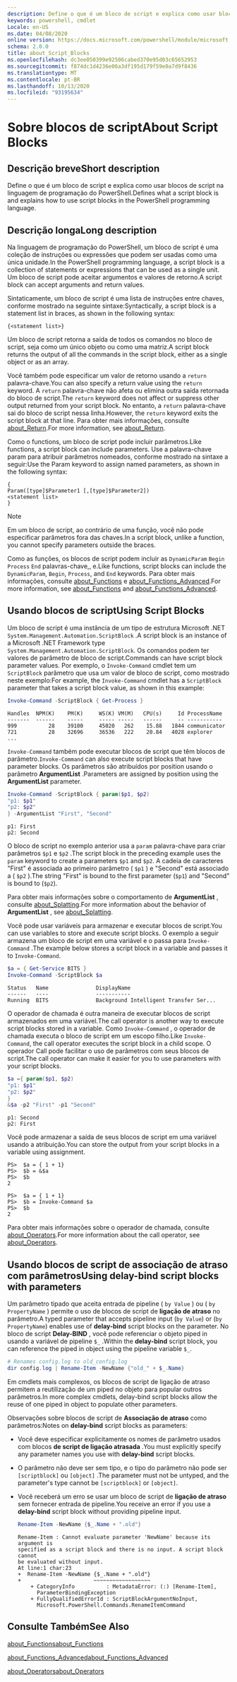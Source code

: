 ```yaml
---
description: Define o que é um bloco de script e explica como usar blocos de script na linguagem de programação do PowerShell.
keywords: powershell, cmdlet
Locale: en-US
ms.date: 04/08/2020
online version: https://docs.microsoft.com/powershell/module/microsoft.powershell.core/about/about_script_blocks?view=powershell-6&WT.mc_id=ps-gethelp
schema: 2.0.0
title: about_Script_Blocks
ms.openlocfilehash: dc3ee050399e92506cabed370e95d03c65652953
ms.sourcegitcommit: f874dc1d4236e06a3df195d179f59e0a7d9f8436
ms.translationtype: MT
ms.contentlocale: pt-BR
ms.lasthandoff: 10/13/2020
ms.locfileid: "93195634"
---
```

# <a name="about-script-blocks"></a><span data-ttu-id="dfc33-104">Sobre blocos de script</span><span class="sxs-lookup"><span data-stu-id="dfc33-104">About Script Blocks</span></span>

## <a name="short-description"></a><span data-ttu-id="dfc33-105">Descrição breve</span><span class="sxs-lookup"><span data-stu-id="dfc33-105">Short description</span></span>

<span data-ttu-id="dfc33-106">Define o que é um bloco de script e explica como usar blocos de script na linguagem de programação do PowerShell.</span><span class="sxs-lookup"><span data-stu-id="dfc33-106">Defines what a script block is and explains how to use script blocks in the PowerShell programming language.</span></span>

## <a name="long-description"></a><span data-ttu-id="dfc33-107">Descrição longa</span><span class="sxs-lookup"><span data-stu-id="dfc33-107">Long description</span></span>

<span data-ttu-id="dfc33-108">Na linguagem de programação do PowerShell, um bloco de script é uma coleção de instruções ou expressões que podem ser usadas como uma única unidade.</span><span class="sxs-lookup"><span data-stu-id="dfc33-108">In the PowerShell programming language, a script block is a collection of statements or expressions that can be used as a single unit.</span></span>
<span data-ttu-id="dfc33-109">Um bloco de script pode aceitar argumentos e valores de retorno.</span><span class="sxs-lookup"><span data-stu-id="dfc33-109">A script block can accept arguments and return values.</span></span>

<span data-ttu-id="dfc33-110">Sintaticamente, um bloco de script é uma lista de instruções entre chaves, conforme mostrado na seguinte sintaxe:</span><span class="sxs-lookup"><span data-stu-id="dfc33-110">Syntactically, a script block is a statement list in braces, as shown in the following syntax:</span></span>

```
{<statement list>}
```

<span data-ttu-id="dfc33-111">Um bloco de script retorna a saída de todos os comandos no bloco de script, seja como um único objeto ou como uma matriz.</span><span class="sxs-lookup"><span data-stu-id="dfc33-111">A script block returns the output of all the commands in the script block, either as a single object or as an array.</span></span>

<span data-ttu-id="dfc33-112">Você também pode especificar um valor de retorno usando a `return` palavra-chave.</span><span class="sxs-lookup"><span data-stu-id="dfc33-112">You can also specify a return value using the `return` keyword.</span></span> <span data-ttu-id="dfc33-113">A `return` palavra-chave não afeta ou elimina outra saída retornada do bloco de script.</span><span class="sxs-lookup"><span data-stu-id="dfc33-113">The `return` keyword does not affect or suppress other output returned from your script block.</span></span> <span data-ttu-id="dfc33-114">No entanto, a `return` palavra-chave sai do bloco de script nessa linha.</span><span class="sxs-lookup"><span data-stu-id="dfc33-114">However, the `return` keyword exits the script block at that line.</span></span> <span data-ttu-id="dfc33-115">Para obter mais informações, consulte [about_Return](about_Return.md).</span><span class="sxs-lookup"><span data-stu-id="dfc33-115">For more information, see [about_Return](about_Return.md).</span></span>

<span data-ttu-id="dfc33-116">Como o functions, um bloco de script pode incluir parâmetros.</span><span class="sxs-lookup"><span data-stu-id="dfc33-116">Like functions, a script block can include parameters.</span></span> <span data-ttu-id="dfc33-117">Use a palavra-chave param para atribuir parâmetros nomeados, conforme mostrado na sintaxe a seguir:</span><span class="sxs-lookup"><span data-stu-id="dfc33-117">Use the Param keyword to assign named parameters, as shown in the following syntax:</span></span>

```
{
Param([type]$Parameter1 [,[type]$Parameter2])
<statement list>
}
```

> [!NOTE]
> <span data-ttu-id="dfc33-118">Em um bloco de script, ao contrário de uma função, você não pode especificar parâmetros fora das chaves.</span><span class="sxs-lookup"><span data-stu-id="dfc33-118">In a script block, unlike a function, you cannot specify parameters outside the braces.</span></span>

<span data-ttu-id="dfc33-119">Como as funções, os blocos de script podem incluir as `DynamicParam` `Begin` `Process` `End` palavras-chave,, e.</span><span class="sxs-lookup"><span data-stu-id="dfc33-119">Like functions, script blocks can include the `DynamicParam`, `Begin`, `Process`, and `End` keywords.</span></span> <span data-ttu-id="dfc33-120">Para obter mais informações, consulte [about_Functions](about_Functions.md) e [about_Functions_Advanced](about_Functions_Advanced.md).</span><span class="sxs-lookup"><span data-stu-id="dfc33-120">For more information, see [about_Functions](about_Functions.md) and [about_Functions_Advanced](about_Functions_Advanced.md).</span></span>

## <a name="using-script-blocks"></a><span data-ttu-id="dfc33-121">Usando blocos de script</span><span class="sxs-lookup"><span data-stu-id="dfc33-121">Using Script Blocks</span></span>

<span data-ttu-id="dfc33-122">Um bloco de script é uma instância de um tipo de estrutura Microsoft .NET `System.Management.Automation.ScriptBlock` .</span><span class="sxs-lookup"><span data-stu-id="dfc33-122">A script block is an instance of a Microsoft .NET Framework type `System.Management.Automation.ScriptBlock`.</span></span> <span data-ttu-id="dfc33-123">Os comandos podem ter valores de parâmetro de bloco de script.</span><span class="sxs-lookup"><span data-stu-id="dfc33-123">Commands can have script block parameter values.</span></span> <span data-ttu-id="dfc33-124">Por exemplo, o `Invoke-Command` cmdlet tem um `ScriptBlock` parâmetro que usa um valor de bloco de script, como mostrado neste exemplo:</span><span class="sxs-lookup"><span data-stu-id="dfc33-124">For example, the `Invoke-Command` cmdlet has a `ScriptBlock` parameter that takes a script block value, as shown in this example:</span></span>

```powershell
Invoke-Command -ScriptBlock { Get-Process }
```

```Output
Handles  NPM(K)    PM(K)     WS(K) VM(M)   CPU(s)     Id ProcessName
-------  ------    -----     ----- -----   ------     -- -----------
999          28    39100     45020   262    15.88   1844 communicator
721          28    32696     36536   222    20.84   4028 explorer
...
```

<span data-ttu-id="dfc33-125">`Invoke-Command` também pode executar blocos de script que têm blocos de parâmetro.</span><span class="sxs-lookup"><span data-stu-id="dfc33-125">`Invoke-Command` can also execute script blocks that have parameter blocks.</span></span>
<span data-ttu-id="dfc33-126">Os parâmetros são atribuídos por position usando o parâmetro **ArgumentList** .</span><span class="sxs-lookup"><span data-stu-id="dfc33-126">Parameters are assigned by position using the **ArgumentList** parameter.</span></span>

```powershell
Invoke-Command -ScriptBlock { param($p1, $p2)
"p1: $p1"
"p2: $p2"
} -ArgumentList "First", "Second"
```

```Output
p1: First
p2: Second
```

<span data-ttu-id="dfc33-127">O bloco de script no exemplo anterior usa a `param` palavra-chave para criar parâmetros `$p1` e `$p2` .</span><span class="sxs-lookup"><span data-stu-id="dfc33-127">The script block in the preceding example uses the `param` keyword to create a parameters `$p1` and `$p2`.</span></span> <span data-ttu-id="dfc33-128">A cadeia de caracteres "First" é associada ao primeiro parâmetro ( `$p1` ) e "Second" está associado a ( `$p2` ).</span><span class="sxs-lookup"><span data-stu-id="dfc33-128">The string "First" is bound to the first parameter (`$p1`) and "Second" is bound to (`$p2`).</span></span>

<span data-ttu-id="dfc33-129">Para obter mais informações sobre o comportamento de **ArgumentList** , consulte [about_Splatting](about_Splatting.md#splatting-with-arrays).</span><span class="sxs-lookup"><span data-stu-id="dfc33-129">For more information about the behavior of **ArgumentList** , see [about_Splatting](about_Splatting.md#splatting-with-arrays).</span></span>

<span data-ttu-id="dfc33-130">Você pode usar variáveis para armazenar e executar blocos de script.</span><span class="sxs-lookup"><span data-stu-id="dfc33-130">You can use variables to store and execute script blocks.</span></span> <span data-ttu-id="dfc33-131">O exemplo a seguir armazena um bloco de script em uma variável e o passa para `Invoke-Command` .</span><span class="sxs-lookup"><span data-stu-id="dfc33-131">The example below stores a script block in a variable and passes it to `Invoke-Command`.</span></span>

```powershell
$a = { Get-Service BITS }
Invoke-Command -ScriptBlock $a
```

```Output
Status   Name               DisplayName
------   ----               -----------
Running  BITS               Background Intelligent Transfer Ser...
```

<span data-ttu-id="dfc33-132">O operador de chamada é outra maneira de executar blocos de script armazenados em uma variável.</span><span class="sxs-lookup"><span data-stu-id="dfc33-132">The call operator is another way to execute script blocks stored in a variable.</span></span>
<span data-ttu-id="dfc33-133">Como `Invoke-Command` , o operador de chamada executa o bloco de script em um escopo filho.</span><span class="sxs-lookup"><span data-stu-id="dfc33-133">Like `Invoke-Command`, the call operator executes the script block in a child scope.</span></span> <span data-ttu-id="dfc33-134">O operador Call pode facilitar o uso de parâmetros com seus blocos de script.</span><span class="sxs-lookup"><span data-stu-id="dfc33-134">The call operator can make it easier for you to use parameters with your script blocks.</span></span>

```powershell
$a ={ param($p1, $p2)
"p1: $p1"
"p2: $p2"
}
&$a -p2 "First" -p1 "Second"
```

```Output
p1: Second
p2: First
```

<span data-ttu-id="dfc33-135">Você pode armazenar a saída de seus blocos de script em uma variável usando a atribuição.</span><span class="sxs-lookup"><span data-stu-id="dfc33-135">You can store the output from your script blocks in a variable using assignment.</span></span>

```
PS>  $a = { 1 + 1}
PS>  $b = &$a
PS>  $b
2
```

```
PS>  $a = { 1 + 1}
PS>  $b = Invoke-Command $a
PS>  $b
2
```

<span data-ttu-id="dfc33-136">Para obter mais informações sobre o operador de chamada, consulte [about_Operators](about_Operators.md).</span><span class="sxs-lookup"><span data-stu-id="dfc33-136">For more information about the call operator, see [about_Operators](about_Operators.md).</span></span>

## <a name="using-delay-bind-script-blocks-with-parameters"></a><span data-ttu-id="dfc33-137">Usando blocos de script de associação de atraso com parâmetros</span><span class="sxs-lookup"><span data-stu-id="dfc33-137">Using delay-bind script blocks with parameters</span></span>

<span data-ttu-id="dfc33-138">Um parâmetro tipado que aceita entrada de pipeline ( `by Value` ) ou ( `by PropertyName` ) permite o uso de blocos de script de **ligação de atraso** no parâmetro.</span><span class="sxs-lookup"><span data-stu-id="dfc33-138">A typed parameter that accepts pipeline input (`by Value`) or (`by PropertyName`) enables use of **delay-bind** script blocks on the parameter.</span></span>
<span data-ttu-id="dfc33-139">No bloco de script **Delay-BIND** , você pode referenciar o objeto piped in usando a variável de pipeline `$_` .</span><span class="sxs-lookup"><span data-stu-id="dfc33-139">Within the **delay-bind** script block, you can reference the piped in object using the pipeline variable `$_`.</span></span>

```powershell
# Renames config.log to old_config.log
dir config.log | Rename-Item -NewName {"old_" + $_.Name}
```

<span data-ttu-id="dfc33-140">Em cmdlets mais complexos, os blocos de script de ligação de atraso permitem a reutilização de um piped no objeto para popular outros parâmetros.</span><span class="sxs-lookup"><span data-stu-id="dfc33-140">In more complex cmdlets, delay-bind script blocks allow the reuse of one piped in object to populate other parameters.</span></span>

<span data-ttu-id="dfc33-141">Observações sobre blocos de script de **Associação de atraso** como parâmetros:</span><span class="sxs-lookup"><span data-stu-id="dfc33-141">Notes on **delay-bind** script blocks as parameters:</span></span>

- <span data-ttu-id="dfc33-142">Você deve especificar explicitamente os nomes de parâmetro usados com blocos **de script de ligação atrasada** .</span><span class="sxs-lookup"><span data-stu-id="dfc33-142">You must explicitly specify any parameter names you use with **delay-bind** script blocks.</span></span>
- <span data-ttu-id="dfc33-143">O parâmetro não deve ser sem tipo, e o tipo do parâmetro não pode ser `[scriptblock]` ou `[object]` .</span><span class="sxs-lookup"><span data-stu-id="dfc33-143">The parameter must not be untyped, and the parameter's type cannot be `[scriptblock]` or `[object]`.</span></span>
- <span data-ttu-id="dfc33-144">Você receberá um erro se usar um bloco de script de **ligação de atraso** sem fornecer entrada de pipeline.</span><span class="sxs-lookup"><span data-stu-id="dfc33-144">You receive an error if you use a **delay-bind** script block without providing pipeline input.</span></span>

  ```powershell
  Rename-Item -NewName {$_.Name + ".old"}
  ```

  ```Output
  Rename-Item : Cannot evaluate parameter 'NewName' because its argument is
  specified as a script block and there is no input. A script block cannot
  be evaluated without input.
  At line:1 char:23
  +  Rename-Item -NewName {$_.Name + ".old"}
  +                       ~~~~~~~~~~~~~~~~~~
      + CategoryInfo          : MetadataError: (:) [Rename-Item],
        ParameterBindingException
      + FullyQualifiedErrorId : ScriptBlockArgumentNoInput,
        Microsoft.PowerShell.Commands.RenameItemCommand
  ```

## <a name="see-also"></a><span data-ttu-id="dfc33-145">Consulte Também</span><span class="sxs-lookup"><span data-stu-id="dfc33-145">See Also</span></span>

[<span data-ttu-id="dfc33-146">about_Functions</span><span class="sxs-lookup"><span data-stu-id="dfc33-146">about_Functions</span></span>](about_Functions.md)

[<span data-ttu-id="dfc33-147">about_Functions_Advanced</span><span class="sxs-lookup"><span data-stu-id="dfc33-147">about_Functions_Advanced</span></span>](about_Functions_Advanced.md)

[<span data-ttu-id="dfc33-148">about_Operators</span><span class="sxs-lookup"><span data-stu-id="dfc33-148">about_Operators</span></span>](about_Operators.md)
